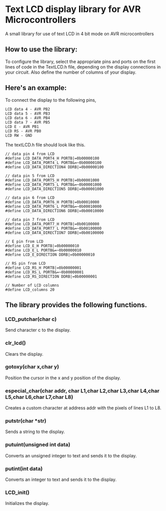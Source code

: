 # Text LCD display library for AVR Microcontrollers
A small library for use of text LCD in 4 bit mode on AVR microcontrollers

## How to use the library:
To configure the library, select the appropriate pins and ports on the first lines of code in the TextLCD.h file, depending on the display connections in your circuit. Also define the number of columns of your display.

## Here's an example:
To connect the display to the following pins,
```
LCD data 4 - AVR PB2
LCD data 5 - AVR PB3
LCD data 6 - AVR PB4
LCD data 7 - AVR PB5
LCD E - AVR PB1
LCD RS - AVR PB0
LCD RW - GND
```
The textLCD.h file should look like this.
```
// data pin 4 from LCD
#define LCD_DATA_PORT4_H PORTB|=0b00000100
#define LCD_DATA_PORT4_L PORTB&=~0b00000100
#define LCD_DATA_DIRECTION4 DDRB|=0b00000100

// data pin 5 from LCD
#define LCD_DATA_PORT5_H PORTB|=0b00001000
#define LCD_DATA_PORT5_L PORTB&=~0b00001000
#define LCD_DATA_DIRECTION5 DDRB|=0b00001000

// data pin 6 from LCD
#define LCD_DATA_PORT6_H PORTB|=0b00010000
#define LCD_DATA_PORT6_L PORTB&=~0b00010000
#define LCD_DATA_DIRECTION6 DDRB|=0b00010000

// data pin 7 from LCD
#define LCD_DATA_PORT7_H PORTB|=0b00100000
#define LCD_DATA_PORT7_L PORTB&=~0b00100000
#define LCD_DATA_DIRECTION7 DDRB|=0b00100000

// E pin from LCD
#define LCD_E_H PORTB|=0b00000010
#define LCD_E_L PORTB&=~0b00000010
#define LCD_E_DIRECTION DDRB|=0b00000010

// RS pin from LCD
#define LCD_RS_H PORTB|=0b00000001
#define LCD_RS_L PORTB&=~0b00000001
#define LCD_RS_DIRECTION DDRB|=0b00000001

// Number of LCD columns
#define LCD_columns 20
```
## The library provides the following functions.

### LCD_putchar(char c)
Send character c to the display.

### clr_lcd()
Clears the display.

### gotoxy(char x,char y)
Position the cursor in the x and y position of the display.

### especial_char(char addr, char L1,char L2,char L3,char L4,char L5,char L6,char L7,char L8)
Creates a custom character at address addr with the pixels of lines L1 to L8.

### putstr(char *str)
Sends a string to the display.

### putuint(unsigned int data)
Converts an unsigned integer to text and sends it to the display.

### putint(int data)
Converts an integer to text and sends it to the display.

### LCD_init()
Initializes the display.

